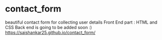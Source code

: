 # contact_form
beautiful contact form for collecting user details
Front End part : HTML and CSS
Back end is going to be added soon :)
https://saishankar25.github.io/contact_form/
